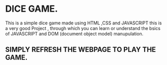
# DICE GAME.

This is a simple dice game made using HTML ,CSS and JAVASCRIPT
this is  a very good Project , through which you can learn or understand the bsics of  JAVASCRIPT and DOM (document object  model) manupulation.


## SIMPLY REFRESH THE WEBPAGE TO PLAY THE GAME.
